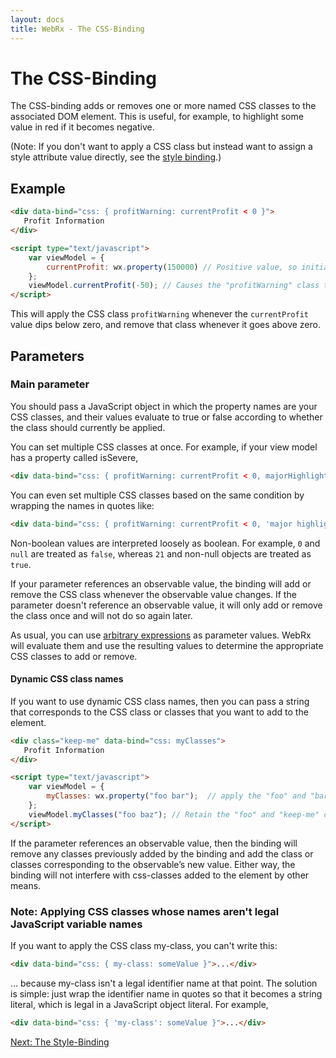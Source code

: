 ```yaml
---
layout: docs
title: WebRx - The CSS-Binding
---
```

# The CSS-Binding


The CSS-binding adds or removes one or more named CSS classes to the associated DOM element. This is useful, for example, to highlight some value in red if it becomes negative.

(Note: If you don't want to apply a CSS class but instead want to assign a style attribute value directly, see the [style binding](/docs/style-binding.html).)

## Example

```html
<div data-bind="css: { profitWarning: currentProfit < 0 }">
   Profit Information
</div>
```
 
```html
<script type="text/javascript">
    var viewModel = {
        currentProfit: wx.property(150000) // Positive value, so initially we don't apply the "profitWarning" class
    };
    viewModel.currentProfit(-50); // Causes the "profitWarning" class to be applied
</script>
```

This will apply the CSS class <code>profitWarning</code> whenever the <code>currentProfit</code> value dips below zero, and remove that class whenever it goes above zero.

## Parameters

### Main parameter

You should pass a JavaScript object in which the property names are your CSS classes, and their values evaluate to true or false according to whether the class should currently be applied.

You can set multiple CSS classes at once. For example, if your view model has a property called isSevere,

```html
<div data-bind="css: { profitWarning: currentProfit < 0, majorHighlight: isSevere }">
```

You can even set multiple CSS classes based on the same condition by wrapping the names in quotes like:

```html
<div data-bind="css: { profitWarning: currentProfit < 0, 'major highlight': isSevere }">
```

Non-boolean values are interpreted loosely as boolean. For example, <code>0</code> and <code>null</code> are treated as <code>false</code>, 
whereas <code>21</code> and non-null objects are treated as <code>true</code>.

If your parameter references an observable value, the binding will add or remove the CSS class whenever the observable value changes. 
If the parameter doesn't reference an observable value, it will only add or remove the class once and will not do so again later.

As usual, you can use [arbitrary expressions](/docs/binding-syntax.html#topic-binding-expressions) as parameter values. 
WebRx will evaluate them and use the resulting values to determine the appropriate CSS classes to add or remove.

#### Dynamic CSS class names

If you want to use dynamic CSS class names, then you can pass a string that corresponds to the CSS class or classes that you want to add to the element.

```html
<div class="keep-me" data-bind="css: myClasses">
   Profit Information
</div>
```
 
```html
<script type="text/javascript">
    var viewModel = {
        myClasses: wx.property("foo bar");	// apply the "foo" and "bar" classes to the element, retain class "keep-me"
    };
    viewModel.myClasses("foo baz"); // Retain the "foo" and "keep-me" classes on the element, remove class "bar" and add class "baz"
</script>
```

If the parameter references an observable value, then the binding will remove any classes previously added by the binding and add the class or 
classes corresponding to the observable’s new value. Either way, the binding will not interfere with css-classes
added to the element by other means.

### Note: Applying CSS classes whose names aren't legal JavaScript variable names

If you want to apply the CSS class my-class, you can't write this:

```html
<div data-bind="css: { my-class: someValue }">...</div>
```

… because my-class isn't a legal identifier name at that point. The solution is simple: just wrap the identifier name in quotes so that it becomes a string literal, which is legal in a JavaScript object literal. For example,

```html
<div data-bind="css: { 'my-class': someValue }">...</div>
```

<a class="next-topic" href="/docs/style-binding.html">Next: The Style-Binding</a>